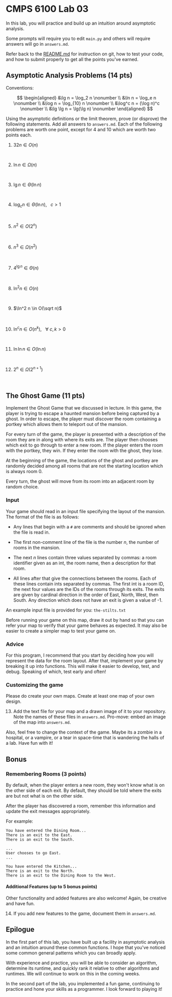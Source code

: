 # CMPS 6100  Lab 03

In this lab, you will practice and build up an intuition around asymptotic analysis.

Some prompts will require you to edit `main.py` and others will require answers will go in `answers.md`.

Refer back to the [README.md](README.md) for instruction on git, how to test your code, and how to submit properly to get all the points you've earned.

## Asymptotic Analysis Problems (14 pts)

Conventions: 


$$
\begin{aligned}
&\lg n  = \log_2 n      \nonumber \\
&\ln n = \log_e n       \nonumber \\
&\log n = \log_{10} n   \nonumber \\
&\log^c n = (\log n)^c  \nonumber \\
&\lg \lg n = \lg(\lg n) \nonumber
\end{aligned}
$$

Using the asymptotic definitions or the limit theorem, prove (or disprove) the following statements. Add all answers to `answers.md`. Each of the following problems are worth one point, except for 4 and 10 which are worth two points each.

1. $32n \in O(n)$

<br>

2. $\ln n \in \Omega(n)$

<br>

3. $\lg n \in \Theta(\ln n)$

<br>

4. $\log_c n \in \Theta(\ln n)$, $~~c > 1$

<br>

5. $n^2 \in O(2^n)$

<br>

6. $n^3 \in \Omega(n^2)$

<br>

7. $4^{\lg n} \in \Theta(n)$

<br>

8. $\ln^2 n \in O(n)$

<br>

9. $\ln^2 n \in O(\sqrt n)$

<br>

10. $\ln^c n \in O(n^k)$, $~~\forall ~ c,k > 0$ 

<br>

11. $\ln \ln n \in O(\ln n)$

<br>

12.  $2^n \in \Omega(2^{n+1})$

<br>

## The Ghost Game (11 pts)

Implement the Ghost Game that we discussed in lecture. In this game, the player is trying to escape a haunted mansion before being captured by a ghost. In order to escape, the player must discover the room containing a portkey which allows them to teleport out of the mansion.

For every turn of the game, the player is presented with a description of the room they are in along with where its exits are. The player then chooses which exit to go through to enter a new room. If the player enters the room with the portkey, they win. If they enter the room with the ghost, they lose.

At the beginning of the game, the locations of the ghost and portkey are randomly decided among all rooms that are not the starting location which is always room 0.

Every turn, the ghost will move from its room into an adjacent room by random choice.

### Input

Your game should read in an input file specifying the layout of the mansion. The format of the file is as follows:

- Any lines that begin with a `#` are comments and should be ignored when the file is read in.

- The first non-comment line of the file is the number $n$, the number of rooms in the mansion.

- The next $n$ lines contain three values separated by commas: a room identifier given as an int, the room name, then a description for that room.

- All lines after that give the connections between the rooms. Each of these lines contain ints separated by commas. The first int is a room ID, the next four values are the IDs of the rooms through its exits. The exits are given by cardinal direction in the order of East, North, West, then South. Any direction which does not have an exit is given a value of -1.

An example input file is provided for you: `the-stilts.txt`

Before running your game on this map, draw it out by hand so that you can refer your map to verify that your game behaves as expected. It may also be easier to create a simpler map to test your game on.

### Advice

For this program, I recommend that you start by deciding how you will represent the data for the room layout. After that, implement your game by breaking it up into functions. This will make it easier to develop, test, and debug. Speaking of which, test early and often!

### Customizing the game

Please do create your own maps. Create at least one map of your own design. 

13. Add the text file for your map and a drawn image of it to your repository. Note the names of these files in `answers.md`. Pro-move: embed an image of the map into `answers.md`.

Also, feel free to change the context of the game. Maybe its a zombie in a hospital, or a vampire, or a tear in space-time that is wandering the halls of a lab. Have fun with it!

## Bonus

### Remembering Rooms (3 points)

By default, when the player enters a new room, they won't know what is on the other side of each exit. By default, they should be told where the exits are but not what is on the other side. 

After the player has discovered a room, remember this information and update the exit messages appropriately.

For example:

```
You have entered the Dining Room...
There is an exit to the East.
There is an exit to the South.

...
User chooses to go East.
...

You have entered the Kitchen...
There is an exit to the North.
There is an exit to the Dining Room to the West.
```

#### Additional Features (up to 5 bonus points)

Other functionality and added features are also welcome! Again, be creative and have fun. 

14. If you add new features to the game, document them in `answers.md`.

## Epilogue

In the first part of this lab, you have built up a facility in asymptotic analysis and an intuition around these common functions. I hope that you've noticed some common general patterns which you can broadly apply.

With experience and practice, you will be able to consider an algorithm, determine its runtime, and quickly rank it relative to other algorithms and runtimes. We will continue to work on this in the coming weeks.

In the second part of the lab, you implemented a fun game, continuing to practice and hone your skills as a programmer. I look forward to playing it!